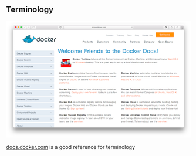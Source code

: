 ## Terminology

[![screenshot of docs.docker.com homepage](images/docs-terminology.png)](https://docs.docker.com)

[docs.docker.com](https://docs.docker.com) is a good reference for terminology
